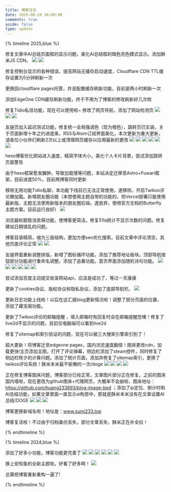 ```yaml
---
title: 博客日志
date: 2025-08-20 16:09:00
comments: true
aside: false
type: update
---
```


{% timeline 2025,blue %}
<!-- timeline 10-23 -->
修复文章中AI总结页面框的显示问题，美化AI总结框的暗色亮色模式显示。添加酥米JS CDN。
![](https://cdn.sumi233.top/gh/huang233893/blog-image-bed@main/top/huang233893/imgs/blog/ais-2.JPG)
![](https://cdn.sumi233.top/gh/huang233893/blog-image-bed@main/top/huang233893/imgs/blog/ais-1.JPG)
<!-- endtimeline -->
<!-- timeline 10-17 -->
修复控制台显示的各种错误，提高网站无缓存启动速度，Cloudflare CDN TTL缓存设置为5分钟刷新一次
<!-- endtimeline -->
<!-- timeline 10-13 -->
更换回cloudflare pages托管，并且配置缓存刷新功能，目前是两小时刷新一次
<!-- endtimeline -->
<!-- timeline 10-10 -->
添加EdgeOne CDN缓存刷新功能，终于不用为了博客的修改刷新好几次啦
<!-- endtimeline -->
<!-- timeline 10-08 -->
修复Tidio私信功能，现在可以使用啦~ 修改了网页导航，添加了网站检测页
![](https://cdn.sumi233.top/gh/huang233893/blog-image-bed@main/top/huang233893/imgs/blog/tidio3.png)
![](https://cdn.sumi233.top/gh/huang233893/blog-image-bed@main/top/huang233893/imgs/blog/u10.jpg)
![](https://cdn.sumi233.top/gh/huang233893/blog-image-bed@main/top/huang233893/imgs/blog/u11.jpg)
<!-- endtimeline -->

<!-- timeline 09-24 -->
友链页加入延迟测试功能，修复统一全局强调色（现为橙色），跳转页已实装，关于页面新增十年之约进度条，RSS与Atom订阅界面美化，本次更新为重大更新，请各位小伙伴们刷新2次以上或清理网页缓存以应用最新的更改
![](https://cdn.sumi233.top/gh/huang233893/blog-image-bed@main/top/huang233893/imgs/blog/ht1-2.png)
![](https://cdn.sumi233.top/gh/huang233893/blog-image-bed@main/top/huang233893/imgs/blog/u8.JPG)
![](https://cdn.sumi233.top/gh/huang233893/blog-image-bed@main/top/huang233893/imgs/blog/u9.JPG)
![](https://cdn.sumi233.top/gh/huang233893/blog-image-bed@main/top/huang233893/imgs/blog/u7.JPG)
![](https://cdn.sumi233.top/gh/huang233893/blog-image-bed@main/top/huang233893/imgs/blog/u5.JPG)
![](https://cdn.sumi233.top/gh/huang233893/blog-image-bed@main/top/huang233893/imgs/blog/u6.JPG)
<!-- endtimeline -->

<!-- timeline 09-18 -->
hexo博客优化网站进入速度，精简字体大小，美化个人卡片背景，尝试添加跳转页面警告
<!-- endtimeline -->

<!-- timeline 09-12 -->
由于hexo框架愈发臃肿，导致加载慢等问题，本站决定迁移至Astro+Fuwari框架，目前进度50%，目前两博客同时更新
<!-- endtimeline -->

<!-- timeline 09-09 -->
移除无用功能Tidio私聊，本功能下线前已无法正常使用，遂移除。开启Twikoo评论懒加载。新增朋友圈功能（本想使用主题自带的功能的，但Vercel部署只能使用最新版，主题无法使用新版本的朋友圈后端，遂放弃，使用官方文档的Butterfly主题方案。目前运行良好）
![](https://cdn.sumi233.top/gh/huang233893/blog-image-bed@main/top/huang233893/imgs/blog/friendstest.JPG)
<!-- endtimeline -->

<!-- timeline 09-08 -->
浏览器标题取消卖萌功能，使博客更简洁。修复51la统计不显示次数的问题。修复建站日期错乱的问题。
<!-- endtimeline -->

<!-- timeline 08-29 -->
博客目录精简，缩为三层结构，更加方便seo优化搜索，目前文章中评论清空，其他页面评论正常
![](https://cdn.sumi233.top/gh/huang233893/blog-image-bed@main/top/huang233893/imgs/blog/%E5%B1%8F%E5%B9%95%E6%88%AA%E5%9B%BE%202025-08-29%20123503.jpg)
![](https://cdn.sumi233.top/gh/huang233893/blog-image-bed@main/top/huang233893/imgs/blog/%E5%B1%8F%E5%B9%95%E6%88%AA%E5%9B%BE%202025-08-29%20123458.jpg)
<!-- endtimeline -->

<!-- timeline 08-27 -->
友链界面重新调整排版，新增了图标循环功能，添加了推荐地址板块。顶部导航按钮部分功能进行重命名调整。添加了追番功能。首页界面添加随机诗句功能。
![](https://cdn.sumi233.top/gh/huang233893/blog-image-bed@main/top/huang233893/imgs/blog/%E5%B1%8F%E5%B9%95%E6%88%AA%E5%9B%BE%202025-08-27%20202947.jpg)
![](https://cdn.sumi233.top/gh/huang233893/blog-image-bed@main/top/huang233893/imgs/blog/%E5%B1%8F%E5%B9%95%E6%88%AA%E5%9B%BE%202025-08-27%20202953.jpg)
![](https://cdn.sumi233.top/gh/huang233893/blog-image-bed@main/top/huang233893/imgs/blog/%E5%B1%8F%E5%B9%95%E6%88%AA%E5%9B%BE%202025-08-27%20203038.jpg)
![](https://cdn.sumi233.top/gh/huang233893/blog-image-bed@main/top/huang233893/imgs/blog/%E5%B1%8F%E5%B9%95%E6%88%AA%E5%9B%BE%202025-08-27%20203034.jpg)
![](https://cdn.sumi233.top/gh/huang233893/blog-image-bed@main/top/huang233893/imgs/blog/%E5%B1%8F%E5%B9%95%E6%88%AA%E5%9B%BE%202025-08-27%20203028.jpg)
![](https://cdn.sumi233.top/gh/huang233893/blog-image-bed@main/top/huang233893/imgs/blog/%E5%B1%8F%E5%B9%95%E6%88%AA%E5%9B%BE%202025-08-27%20202801.jpg)
<!-- endtimeline -->

<!-- timeline 08-26 -->
尝试添加百度主动提交收录网站api，应该是成功了，等过一天康康
<!-- endtimeline -->

<!-- timeline 08-21 -->
更新了cookies协议、版权协议和隐私协议，添加了底部导航栏。
![](https://cdn.sumi233.top/gh/huang233893/blog-image-bed@main/top/huang233893/imgs/blog/%E5%B1%8F%E5%B9%95%E6%88%AA%E5%9B%BE%202025-08-21%20021006.jpg)
<!-- endtimeline -->

<!-- timeline 08-20 -->
更新日志功能上线啦！以后在这汇报blog更新情况啦！调整了部分页面的位置，添加了藏宝阁功能。
<!-- endtimeline -->

<!-- timeline 08-19 -->
更新了Twikoo评论的邮箱提醒 ，填入邮箱时有回复时会在邮箱提醒您噢！修复了live2d不显示的问题，目前仅电脑端可以看到live2d
<!-- endtimeline -->

<!-- timeline 08-05 -->
修复了sitemap和索引验证的问题，现在可以被三大搜索引擎索引到了！
<!-- endtimeline -->

<!-- timeline 08-03 -->
超大更新！将博客迁至edgeone pages，国内浏览速度翻倍！图床更改cdn，加载更快!主页添加主图，打开了评论弹幕，侧边栏添加了steam控件，同时修复了侧边栏除夕的计算问题。添加了统计页面，添加并修复了sitemap索引，更换了twikoo评论系统！酥米本米最不偷懒的一次/doge
![](https://cdn.sumi233.top/gh/huang233893/blog-image-bed/top/huang233893/imgs/blog/u1.jpg)
![](https://cdn.sumi233.top/gh/huang233893/blog-image-bed/top/huang233893/imgs/blog/u2.jpg)
![](https://cdn.sumi233.top/gh/huang233893/blog-image-bed/top/huang233893/imgs/blog/u3.jpg)
![](https://cdn.sumi233.top/gh/huang233893/blog-image-bed/top/huang233893/imgs/blog/u4.jpg)
<!-- endtimeline -->

<!-- timeline 08-01 -->
正在修复博客图床问题，博客部分已经正常，文章图片部分正在修复。之前的图床国内墙啦，现在更改为github图床+代理网页，大概率不会崩啦，图床地址：https://github.com/huang233893/blog-image-bed ；添加了ip定位、倒计时和AI总结功能，如果文章里面一直显示ai构思中，那就是酥米本米没有在文章设置AI总结/DOGE
![](https://cdn.sumi233.top/gh/huang233893/blog-image-bed/top/huang233893/imgs/blog/%E5%B1%8F%E5%B9%95%E6%88%AA%E5%9B%BE%202025-08-01%20231018.png)
![](https://cdn.sumi233.top/gh/huang233893/blog-image-bed/top/huang233893/imgs/blog/%E5%B1%8F%E5%B9%95%E6%88%AA%E5%9B%BE%202025-08-01%20230941.png)
![](https://cdn.sumi233.top/gh/huang233893/blog-image-bed/top/huang233893/imgs/blog/img-github.png)
<!-- endtimeline -->

<!-- timeline 07-31 -->
博客更换新域名啦！地址是：www.sumi233.top
<!-- endtimeline -->

<!-- timeline 07-30 -->
博客复活啦！不过由于归档备份丢失，部分文章丢失，酥米正在补全拉！
<!-- endtimeline -->


{% endtimeline %}


{% timeline 2024,blue %}

<!-- timeline 11-22 -->
添加了好多小功能，博客功能更完善了
![](https://cdn.sumi233.top/gh/huang233893/blog-image-bed/top/huang233893/imgs/blog/1732237019613da5978f27621294f.png)
![](https://cdn.sumi233.top/gh/huang233893/blog-image-bed/top/huang233893/imgs/blog/1732236800160b802187d317a4ac5.png)
![](https://cdn.sumi233.top/gh/huang233893/blog-image-bed/top/huang233893/imgs/blog/173223677386300a1573248699c53.png)
![](https://cdn.sumi233.top/gh/huang233893/blog-image-bed/top/huang233893/imgs/blog/173223675497122e18b06ea8295e9.png)
![](https://cdn.sumi233.top/gh/huang233893/blog-image-bed/top/huang233893/imgs/blog/17322368514320f7a2fe87aedca4b.png)
![](https://cdn.sumi233.top/gh/huang233893/blog-image-bed/top/huang233893/imgs/blog/17322367133863e0a7331134044b4.png)
<!-- endtimeline -->

<!-- timeline 11-20 -->
换上安知鱼的全新主题啦，好看了好多啊！
![](https://cdn.sumi233.top/gh/huang233893/blog-image-bed/top/huang233893/imgs/blog/link%20(2).png)
<!-- endtimeline -->

<!-- timeline 11-09 -->
总算把博客重新重构一遍了!
<!-- endtimeline -->

{% endtimeline %}